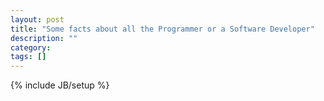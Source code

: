 ```yaml
---
layout: post
title: "Some facts about all the Programmer or a Software Developer"
description: ""
category: 
tags: []
---
```

{% include JB/setup %}

